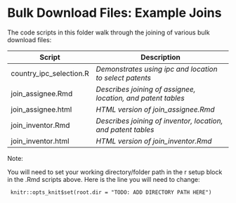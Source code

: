 # Bulk Download Files: Example Joins

The code scripts in this folder walk through the joining of various bulk download files:

| Script             | Description           | 
| ---    			 |---					 |
| country_ipc_selection.R | *Demonstrates using ipc and location to select patents* |
| join_assignee.Rmd  | *Describes joining of assignee, location, and patent tables*|
| join_assignee.html |	*HTML version of join_assignee.Rmd*|
| join_inventor.Rmd  | *Describes joining of inventor, location, and patent tables*|
| join_inventor.html | *HTML version of join_inventor.Rmd*|		 

Note: 

You will need to set your working directory/folder path in the r setup block in the .Rmd scripts above. Here is the line you will need to change:
	
	 knitr::opts_knit$set(root.dir = "TODO: ADD DIRECTORY PATH HERE")